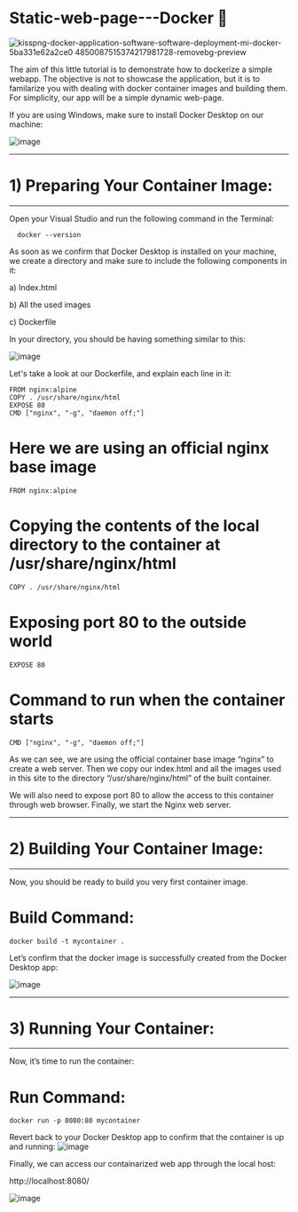 # Static-web-page---Docker 🐳 

![kisspng-docker-application-software-software-deployment-mi-docker-5ba331e62a2ce0 4850087515374217981728-removebg-preview](https://github.com/WaseemCloud/Dynamic-web-page---Docker/assets/157589909/7ad105da-5471-499e-9e21-e8bd93247787)

The aim of this little tutorial is to demonstrate how to dockerize a simple webapp. The objective is not to showcase the application, but it is to familarize you with dealing with docker container images and building them. For simplicity, our app will be a simple dynamic web-page.




If you are using Windows, make sure to install Docker Desktop on our machine:

![image](https://github.com/WaseemCloud/Dynamic-web-page---Docker/assets/157589909/284c97b6-9777-47b8-9ef1-8ef1c00d20bf)

--------------------------------
# 1) Preparing Your Container Image:
--------------------------------
Open your Visual Studio and run the following command in the Terminal:

      docker --version

As soon as we confirm that Docker Desktop is installed on your machine, we create a directory and make sure to include the following components in it:

a) Index.html

b) All the used images

c) Dockerfile

In your directory, you should be having something similar to this:

![image](https://github.com/WaseemCloud/Dynamic-web-page---Docker/assets/157589909/ae33018b-5512-4ba2-9be6-a85287503d8f)


Let's take a look at our Dockerfile, and explain each line in it:

    FROM nginx:alpine
    COPY . /usr/share/nginx/html
    EXPOSE 80
    CMD ["nginx", "-g", "daemon off;"]


# Here we are using an official nginx base image
    FROM nginx:alpine

# Copying the contents of the local directory to the container at /usr/share/nginx/html
    COPY . /usr/share/nginx/html

# Exposing port 80 to the outside world
    EXPOSE 80

# Command to run when the container starts
    CMD ["nginx", "-g", "daemon off;"]

As we can see, we are using the official container base image “nginx” to create a web server. Then we copy our index.html and all the images used in this site to the directory “/usr/share/nginx/html” of the built container.

We will also need to expose port 80 to allow the access to this container through web browser. Finally, we start the Nginx web server.


--------------------------------
# 2) Building Your Container Image:
--------------------------------
Now, you should be ready to build you very first container image.

# Build Command: 

    docker build -t mycontainer .

Let’s confirm that the docker image is successfully created from the Docker Desktop app:

![image](https://github.com/WaseemCloud/Dynamic-web-page---Docker/assets/157589909/1914b1b3-ea5d-45b2-ae73-1c2aad7fb7e4)

--------------------------------
# 3) Running Your Container:
--------------------------------
Now, it’s time to run the container:

# Run Command: 

    docker run -p 8080:80 mycontainer

Revert back to your Docker Desktop app to confirm that the container is up and running:
![image](https://github.com/WaseemCloud/Dynamic-web-page---Docker/assets/157589909/2bf7ec66-c51e-4539-9a1f-aa37726ffc41)


Finally, we can access our containarized web app through the local host:

http://localhost:8080/

![image](https://github.com/WaseemCloud/Dynamic-web-page---Docker/assets/157589909/c67e639d-7248-4905-b21f-36bfd9563535)



